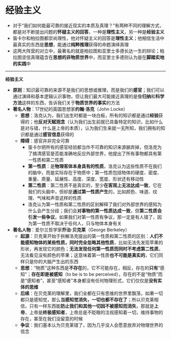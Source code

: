 # 经验主义
* 对于“我们如何能最可靠的接近现实的本质及真理？”有两种不同的理解方式，都是对不断提出问题的**怀疑主义的回答**，一种是**理性主义**，另一种是**经验主义**
* 笛卡尔和柏拉图都崇尚理性，他对怀疑主义的回答是**理性主义**；他相信生活中最真实的东西是**思想**，能通过**纯粹推理**获得的命题演绎真理
* 这两大阵营的对立中，最著名的就是柏拉图和亚里士多德长达一生的辩论；柏拉图坚信真理蕴含在**思想的非物质世界**中，而亚里士多德则认为是在**脚踏实地的实践**中
---
**经验主义**
* **原则**：知识最可靠的来源不是我们的思想或推理，而是我们的**感官**；我们可以通过演绎和基本逻辑认识事物，但让我们最大可能接近真理的是像**归纳**和**科学方法**这样的东西，告诉我们关于**物质世界的事实**的方法
* **著名人物**：17世纪的英国思想家**约翰·洛克**（John Locke）
  * **思想**：洛克认为，我们出生时都是一块白板，所有的知识都是通过**经验**获得的；他**反对天赋观念**（认为我们出生前就已具备特定的知识，比如什么是对与错，什么是上帝的本质），认为我们生来就一无所知，我们拥有的知识都是通过**感官信息**获得的
  * **障碍**：感官并非完全可靠
    * 笛卡尔把所有的感官经验都当作不可靠的知识来源摒弃掉，但洛克为了搞清感官是否能准确地反应外部世界，他提出了所有事物都具有第一性质和第二性质
    * **第一性质**：是**物理客体本身具有的性质**，洛克认为这些性质不在我们的脑中，而是实际存在于物质中；第一性质包括物体的硬度、密度、重量、质量、延展性、高度、深度、宽度、形状还有移动性
    * **第二性质**：第二性质不是真实的，至少**在客观上无法达成一致**，它在我们的头脑中，但却是**通过第一性质产生**的，比如颜色、味道、纹理、气味和声音这样的性质
    * 洛克认为第一性质和第二性质的区别解释了我们对外部世界的感知为什么会产生分歧；我们会**对事物的第一性质达成一致**，但**第二性质会引发一些争议**，如果我们对第一性质有争议，那一定是有人错了，因为第一性质不取决于任何人，只与物体本身有关
* **著名人物**：爱尔兰哲学家**乔治·贝克莱**（George Berkeley）
  * **起源**：贝克莱开始于拆解洛克提出的第一性质和第二性质的区别：**人们不能感知物体的某些性质，同时完全忽略其他性质**，比如无法先发现苹果的形状，再发现它的颜色；**无法发现任何第一性质而同时不考虑第二性质**，无法看见没有颜色的苹果；这意味着第一性质**也不可能是真实的**，它们同样只是你的大脑产生出的东西
  * **思想**：“物质”这种东西是**不存在**的，它不可能存在，相反，存在的**只有**“感知”；**存在即是被感知**（to be is to be perceived），存在的不是“物质”而是“感知者”，甚至“感知者”本身都没有任何物理形式，它们仅仅是**没有实体的思维**
  * **后续**：在贝克莱的理解里，我们全都在只有思维的世界里飘荡，如果一切都只是感知觉，那么**当感知觉消失，一切也都不存在了**；所以贝克莱相信，只有一样东西能**防止我们和其他一切因不被感知而消失**，那就是**上帝**，上帝是**终极感知者**，上帝总是不眨眼的注视感知着一切，维持事物的存在，甚至在我们没留意的时候
  * **争议**：我们基本认为贝克莱错了，因为几乎没人会愿意放弃对物理世界的信念